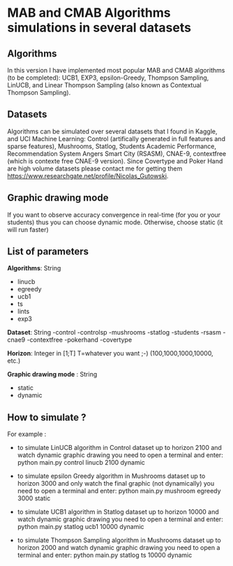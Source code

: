 # MAB and CMAB Algorithms simulations in several datasets

## Algorithms
In this version I have implemented most popular MAB and CMAB algorithms (to be completed): UCB1, EXP3, epsilon-Greedy, Thompson Sampling, LinUCB, and Linear Thompson Sampling (also known as Contextual Thompson Sampling).

## Datasets
Algorithms can be simulated over several datasets that I found in Kaggle, and UCI Machine Learning: Control (artifically generated in full features and sparse features), Mushrooms, Statlog, Students Academic Performance, Recommendation System Angers Smart City (RSASM), CNAE-9, contextfree (which is contexte free CNAE-9 version).
Since Covertype and Poker Hand are high volume datasets please contact me for getting them https://www.researchgate.net/profile/Nicolas_Gutowski. 

## Graphic drawing mode
If you want to observe accuracy convergence in real-time (for you or your students) thus you can choose dynamic mode. Otherwise, choose static (it will run faster)

## List of parameters
**Algorithms**: String
- linucb
- egreedy
- ucb1
- ts
- lints
- exp3

**Dataset**: String
-control
-controlsp
-mushrooms
-statlog
-students
-rsasm
-cnae9
-contextfree
-pokerhand
-covertype

**Horizon**: Integer in [1;T] T=whatever you want ;-) (100,1000,1000,10000, etc.)
 
**Graphic drawing mode** : String 
- static
- dynamic

## How to simulate ? 
For example :
- to simulate LinUCB algorithm in Control dataset up to horizon 2100 and watch dynamic graphic drawing you need to open a terminal and enter:
python main.py control linucb 2100 dynamic

- to simulate epsilon Greedy algorithm in Mushrooms dataset up to horizon 3000 and only watch the final graphic (not dynamically) you need to open a terminal and enter:
python main.py mushroom egreedy 3000 static

- to simulate UCB1 algorithm in Statlog dataset up to horizon 10000 and watch dynamic graphic drawing you need to open a terminal and enter:
python main.py statlog ucb1 10000 dynamic

- to simulate Thompson Sampling algorithm in Mushrooms dataset up to horizon 2000 and watch dynamic graphic drawing you need to open a terminal and enter:
python main.py statlog ts 10000 dynamic


